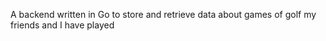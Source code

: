 A backend written in Go to store and retrieve data about games of golf my friends and I have played
